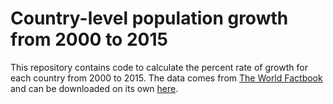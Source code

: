 # Country-level population growth from 2000 to 2015

This repository contains code to calculate the percent rate of growth for each 
country from 2000 to 2015. The data comes from 
[The World Factbook](https://www.cia.gov/the-world-factbook/) and can be 
downloaded on its own [here](https://github.com/osu-codeclub/osu-codeclub.github.io/blob/main/posts/S08E01_wrangling_01/factbook_download.csv).
